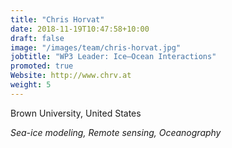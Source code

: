```yaml
---
title: "Chris Horvat"
date: 2018-11-19T10:47:58+10:00
draft: false
image: "/images/team/chris-horvat.jpg"
jobtitle: "WP3 Leader: Ice–Ocean Interactions"
promoted: true
Website: http://www.chrv.at
weight: 5
---
```


Brown University, United States

*Sea-ice modeling, Remote sensing, Oceanography*

